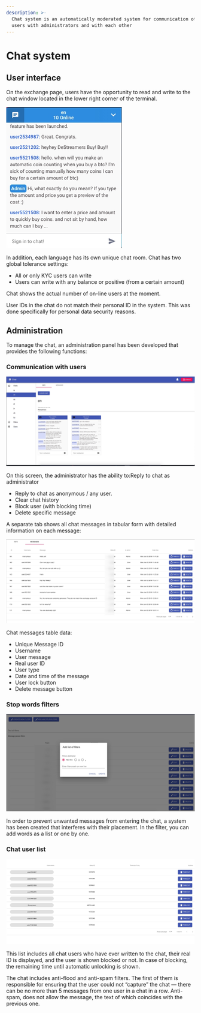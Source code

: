 ```yaml
---
description: >-
  Chat system is an automatically moderated system for communication of platform
  users with administrators and with each other
---
```


# Chat system

## User interface

On the exchange page, users have the opportunity to read and write to the chat window located in the lower right corner of the terminal.

![Chat interface](../../.gitbook/assets/image%20%2835%29.png)

In addition, each language has its own unique chat room. Chat has two global tolerance settings:

* All or only KYC users can write 
* Users can write with any balance or positive \(from a certain amount\)

Chat shows the actual number of on-line users at the moment. 

User IDs in the chat do not match their personal ID in the system. This was done specifically for personal data security reasons.

## Administration

To manage the chat, an administration panel has been developed that provides the following functions:

### Communication with users

![Admin page on english chat](../../.gitbook/assets/image%20%2834%29.png)

On this screen, the administrator has the ability to:Reply to chat as administrator 

* Reply to chat as anonymous / any user.
* Clear chat history 
* Block user \(with blocking time\) 
* Delete specific message

A separate tab shows all chat messages in tabular form with detailed information on each message:

![&#x42D;&#x43A;&#x440;&#x430;&#x43D; &#x441;&#x43F;&#x438;&#x441;&#x43A;&#x430; &#x441;&#x43E;&#x43E;&#x431;&#x449;&#x435;&#x43D;&#x438;&#x439; &#x447;&#x430;&#x442;&#x430;](../../.gitbook/assets/image%20%283%29.png)

Chat messages table data:

* Unique Message ID 
* Username 
* User message 
* Real user ID 
* User type 
* Date and time of the message 
* User lock button 
* Delete message button

### Stop words filters

![Screen for filter words addition \(offensive words are blurred\)](../../.gitbook/assets/image%20%2810%29.png)

In order to prevent unwanted messages from entering the chat, a system has been created that interferes with their placement. In the filter, you can add words as a list or one by one.

### Chat user list

![&#x42D;&#x43A;&#x440;&#x430;&#x43D; &#x441;&#x43F;&#x438;&#x441;&#x43A;&#x430; &#x43F;&#x43E;&#x43B;&#x44C;&#x437;&#x43E;&#x432;&#x430;&#x442;&#x435;&#x43B;&#x435;&#x439; &#x447;&#x430;&#x442;&#x430;](../../.gitbook/assets/image%20%2816%29.png)

This list includes all chat users who have ever written to the chat, their real ID is displayed, and the user is shown blocked or not. In case of blocking, the remaining time until automatic unlocking is shown.

 The chat includes anti-flood and anti-spam filters. The first of them is responsible for ensuring that the user could not “capture” the chat — there can be no more than 5 messages from one user in a chat in a row. Anti-spam, does not allow the message, the text of which coincides with the previous one.




